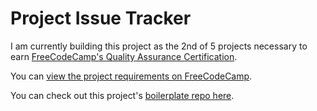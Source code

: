 # Project Issue Tracker

I am currently building this project as the 2nd of 5 projects necessary to earn [FreeCodeCamp's Quality Assurance Certification](https://www.freecodecamp.org/learn/quality-assurance/).

You can [view the project requirements on FreeCodeCamp](https://www.freecodecamp.org/learn/quality-assurance/quality-assurance-projects/issue-tracker).

You can check out this project's [boilerplate repo here](https://github.com/freeCodeCamp/boilerplate-project-issuetracker/).
